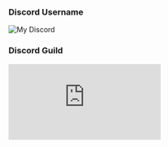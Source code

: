 ### Discord Username
![My Discord](https://discord-readme-badge.vercel.app/api?id=1026624380509360188)
### Discord Guild
![Discord Banner 4](https://discord.com/api/guilds/1130302503976706159/widget.json)
